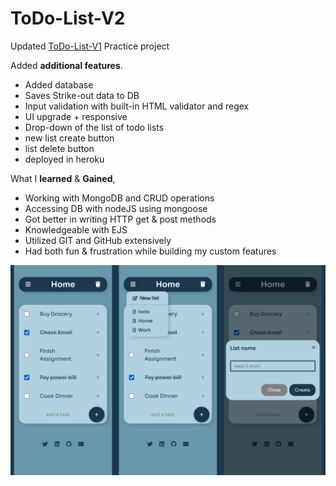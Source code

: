# ToDo-List-V2

Updated [ToDo-List-V1](https://github.com/Kiran-M-P/ToDo-List) Practice project

Added __additional features__.

- Added database
- Saves Strike-out data to DB
- Input validation with built-in HTML validator and regex
- UI upgrade + responsive
- Drop-down of the list of todo lists
- new list create button
- list delete button
- deployed in heroku

What I __learned__ & __Gained__,

- Working with MongoDB and CRUD operations
- Accessing DB with nodeJS using mongoose
- Got better in writing HTTP get & post methods
- Knowledgeable with EJS
- Utilized GIT and GitHub extensively 
- Had both fun & frustration while building my custom features


![alt text](https://github.com/Kiran-M-P/ToDo-List-V2/blob/main/InShot_20220308_222751948.jpg)
